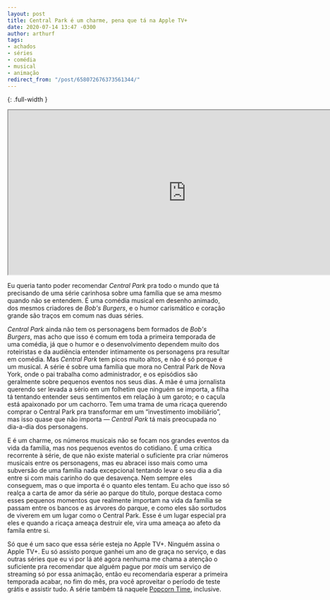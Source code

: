 ```yaml
---
layout: post
title: Central Park é um charme, pena que tá na Apple TV+
date: 2020-07-14 13:47 -0300
author: arthurf
tags:
- achados
- séries
- comédia
- musical
- animação
redirect_from: "/post/658072676373561344/"
---
```

{: .full-width }
<iframe width="806" height="373" src="https://www.youtube.com/embed/80406ua_ERo"  allow="accelerometer; autoplay; encrypted-media; gyroscope; picture-in-picture" allowfullscreen></iframe>

Eu queria tanto poder recomendar _Central Park_ pra todo o mundo que tá precisando de uma série carinhosa sobre uma família que se ama mesmo quando não se entendem. É uma comédia musical em desenho animado, dos mesmos criadores de _Bob's Burgers_, e o humor carismático e coração grande são traços em comum nas duas séries.

_Central Park_ ainda não tem os personagens bem formados de _Bob's Burgers_, mas acho que isso é comum em toda a primeira temporada de uma comédia, já que o humor e o desenvolvimento dependem muito dos roteiristas e da audiência entender intimamente os personagens pra resultar em comédia. Mas _Central Park_ tem picos muito altos, e não é só porque é um musical. A série é sobre uma família que mora no Central Park de Nova York, onde o pai trabalha como administrador, e os episódios são geralmente sobre pequenos eventos nos seus dias. A mãe é uma jornalista querendo ser levada a sério em um folhetim que ninguém se importa, a filha tá tentando entender seus sentimentos em relação à um garoto; e o caçula está apaixonado por um cachorro. Tem uma trama de uma ricaça querendo comprar o Central Park pra transformar em um “investimento imobiliário”, mas isso quase que não importa — _Central Park_ tá mais preocupada no dia-a-dia dos personagens.

E é um charme, os números musicais não se focam nos grandes eventos da vida da família, mas nos pequenos eventos do cotidiano. É uma crítica recorrente à série, de que não existe material o suficiente pra criar números musicais entre os personagens, mas eu abracei isso mais como uma subversão de uma família nada excepcional tentando levar o seu dia a dia entre si com mais carinho do que desavença. Nem sempre eles conseguem, mas o que importa é o quanto eles tentam. Eu acho que isso só realça a carta de amor da série ao parque do título, porque destaca como esses pequenos momentos que realmente importam na vida da família se passam entre os bancos e as árvores do parque, e como eles são sortudos de viverem em um lugar como o Central Park. Esse é um lugar especial pra eles e quando a ricaça ameaça destruir ele, vira uma ameaça ao afeto da famíla entre si.

Só que é um saco que essa série esteja no Apple TV+. Ninguém assina o Apple TV+. Eu só assisto porque ganhei um ano de graça no serviço, e das outras séries que eu vi por lá até agora nenhuma me chama a atenção o suficiente pra recomendar que alguém pague por _mais_ um serviço de streaming só por essa animação, então eu recomendaria esperar a primeira temporada acabar, no fim do mês, pra você aproveitar o período de teste grátis e assistir tudo. A série também tá naquele [Popcorn Time](https://popcorntime.app/), inclusive.
